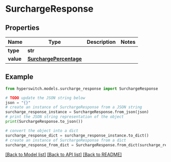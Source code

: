 # SurchargeResponse


## Properties

Name | Type | Description | Notes
------------ | ------------- | ------------- | -------------
**type** | **str** |  | 
**value** | [**SurchargePercentage**](SurchargePercentage.md) |  | 

## Example

```python
from hyperswitch.models.surcharge_response import SurchargeResponse

# TODO update the JSON string below
json = "{}"
# create an instance of SurchargeResponse from a JSON string
surcharge_response_instance = SurchargeResponse.from_json(json)
# print the JSON string representation of the object
print(SurchargeResponse.to_json())

# convert the object into a dict
surcharge_response_dict = surcharge_response_instance.to_dict()
# create an instance of SurchargeResponse from a dict
surcharge_response_from_dict = SurchargeResponse.from_dict(surcharge_response_dict)
```
[[Back to Model list]](../README.md#documentation-for-models) [[Back to API list]](../README.md#documentation-for-api-endpoints) [[Back to README]](../README.md)



